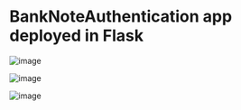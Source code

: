 # BankNoteAuthentication app deployed in Flask

![image](https://user-images.githubusercontent.com/25953950/209979216-fc26dc6f-c32d-4be0-8f76-1c6056ebb64c.png)

![image](https://user-images.githubusercontent.com/25953950/209979299-65218750-7ad9-4fa2-90f0-aa6e1044fc6b.png)

![image](https://user-images.githubusercontent.com/25953950/209979379-446434dc-b6d1-4588-951d-816153348614.png)
